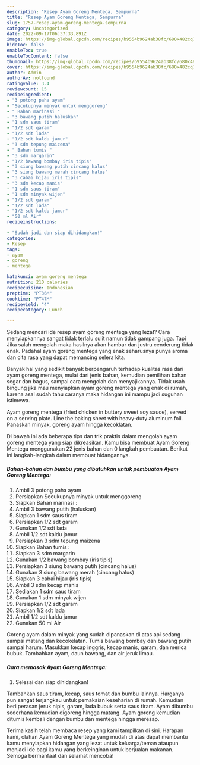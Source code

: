 ```yaml
---
description: "Resep Ayam Goreng Mentega, Sempurna"
title: "Resep Ayam Goreng Mentega, Sempurna"
slug: 1757-resep-ayam-goreng-mentega-sempurna
category: Uncategorized
date: 2022-09-17T06:37:33.891Z
image: https://img-global.cpcdn.com/recipes/b9554b9624ab38fc/680x482cq70/ayam-goreng-mentega-foto-resep-utama.jpg
hideToc: false
enableToc: true
enableTocContent: false
thumbnail: https://img-global.cpcdn.com/recipes/b9554b9624ab38fc/680x482cq70/ayam-goreng-mentega-foto-resep-utama.jpg
cover: https://img-global.cpcdn.com/recipes/b9554b9624ab38fc/680x482cq70/ayam-goreng-mentega-foto-resep-utama.jpg
author: Admin
authorAv: notfound
ratingvalue: 3.4
reviewcount: 15
recipeingredient:
- "3 potong paha ayam"
- "Secukupnya minyak untuk menggoreng"
- " Bahan marinasi "
- "3 bawang putih haluskan"
- "1 sdm saus tiram"
- "1/2 sdt garam"
- "1/2 sdt lada"
- "1/2 sdt kaldu jamur"
- "3 sdm tepung maizena"
- " Bahan tumis "
- "3 sdm margarin"
- "1/2 bawang bombay iris tipis"
- "3 siung bawang putih cincang halus"
- "3 siung bawang merah cincang halus"
- "3 cabai hijau iris tipis"
- "3 sdm kecap manis"
- "1 sdm saus tiram"
- "1 sdm minyak wijen"
- "1/2 sdt garam"
- "1/2 sdt lada"
- "1/2 sdt kaldu jamur"
- "50 ml Air"
recipeinstructions:

- "Sudah jadi dan siap dihidangkan!"
categories:
- Resep
tags:
- ayam
- goreng
- mentega

katakunci: ayam goreng mentega 
nutrition: 210 calories
recipecuisine: Indonesian
preptime: "PT36M"
cooktime: "PT47M"
recipeyield: "4"
recipecategory: Lunch

---
```



Sedang mencari ide resep ayam goreng mentega yang lezat? Cara menyiapkannya sangat tidak terlalu sulit namun tidak gampang juga. Tapi Jika salah mengolah maka hasilnya akan hambar dan justru cenderung tidak enak. Padahal ayam goreng mentega yang enak seharusnya punya aroma dan cita rasa yang dapat memancing selera kita.


Banyak hal yang sedikit banyak berpengaruh terhadap kualitas rasa dari ayam goreng mentega, mulai dari jenis bahan, kemudian pemilihan bahan segar dan bagus, sampai cara mengolah dan menyajikannya. Tidak usah bingung jika mau menyiapkan ayam goreng mentega yang enak di rumah, karena asal sudah tahu caranya maka hidangan ini mampu jadi suguhan istimewa.

Ayam goreng mentega (fried chicken in buttery sweet soy sauce), served on a serving plate. Line the baking sheet with heavy-duty aluminum foil. Panaskan minyak, goreng ayam hingga kecoklatan.


Di bawah ini ada beberapa tips dan trik praktis dalam mengolah ayam goreng mentega yang siap dikreasikan. Kamu bisa membuat Ayam Goreng Mentega menggunakan 22 jenis bahan dan 0 langkah pembuatan. Berikut ini langkah-langkah dalam membuat hidangannya.

<!--inarticleads1-->

##### Bahan-bahan dan bumbu yang dibutuhkan untuk pembuatan Ayam Goreng Mentega:

1. Ambil 3 potong paha ayam
1. Persiapkan Secukupnya minyak untuk menggoreng
1. Siapkan  Bahan marinasi :
1. Ambil 3 bawang putih (haluskan)
1. Siapkan 1 sdm saus tiram
1. Persiapkan 1/2 sdt garam
1. Gunakan 1/2 sdt lada
1. Ambil 1/2 sdt kaldu jamur
1. Persiapkan 3 sdm tepung maizena
1. Siapkan  Bahan tumis :
1. Siapkan 3 sdm margarin
1. Gunakan 1/2 bawang bombay (iris tipis)
1. Persiapkan 3 siung bawang putih (cincang halus)
1. Gunakan 3 siung bawang merah (cincang halus)
1. Siapkan 3 cabai hijau (iris tipis)
1. Ambil 3 sdm kecap manis
1. Sediakan 1 sdm saus tiram
1. Gunakan 1 sdm minyak wijen
1. Persiapkan 1/2 sdt garam
1. Siapkan 1/2 sdt lada
1. Ambil 1/2 sdt kaldu jamur
1. Gunakan 50 ml Air


Goreng ayam dalam minyak yang sudah dipanaskan di atas api sedang sampai matang dan kecokelatan. Tumis bawang bombay dan bawang putih sampai harum. Masukkan kecap inggris, kecap manis, garam, dan merica bubuk. Tambahkan ayam, daun bawang, dan air jeruk limau. 

<!--inarticleads2-->

##### Cara memasak Ayam Goreng Mentega:


1. Selesai dan siap dihidangkan!

Tambahkan saus tiram, kecap, saus tomat dan bumbu lainnya. Harganya pun sangat terjangkau untuk pemakaian keseharian di rumah. Kemudian beri perasan jeruk nipis, garam, lada bubuk serta saus tiram. Ayam dibumbu sederhana kemudian digoreng hingga matang. Ayam goreng kemudian ditumis kembali dengan bumbu dan mentega hingga meresap. 

Terima kasih telah membaca resep yang kami tampilkan di sini. Harapan kami, olahan Ayam Goreng Mentega yang mudah di atas dapat membantu kamu menyiapkan hidangan yang lezat untuk keluarga/teman ataupun menjadi ide bagi kamu yang berkeinginan untuk berjualan makanan. Semoga bermanfaat dan selamat mencoba!
